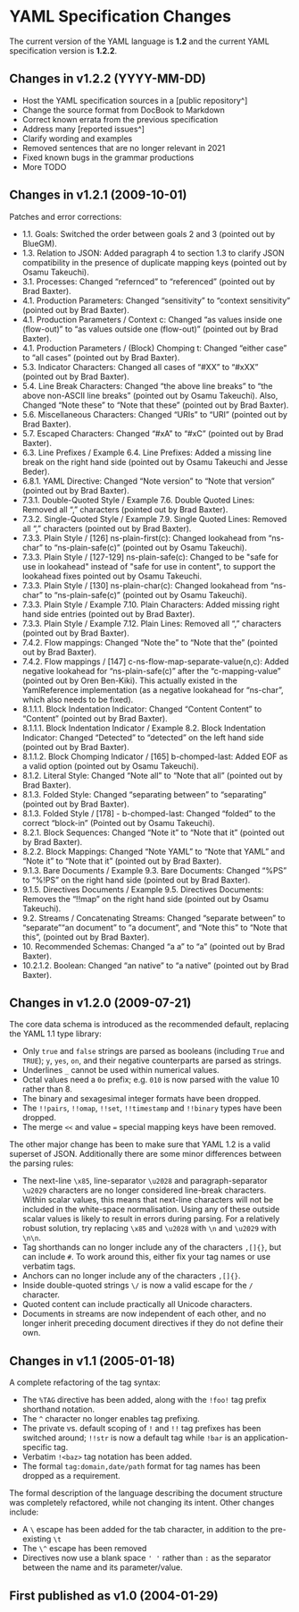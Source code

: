 # YAML Specification Changes

The current version of the YAML language is **1.2** and the current YAML
specification version is **1.2.2**.

## Changes in v1.2.2 (YYYY-MM-DD)

* Host the YAML specification sources in a [public repository^]
* Change the source format from DocBook to Markdown
* Correct known errata from the previous specification
* Address many [reported issues^]
* Clarify wording and examples
* Removed sentences that are no longer relevant in 2021
* Fixed known bugs in the grammar productions
* More TODO

## Changes in v1.2.1 (2009-10-01)

Patches and error corrections:

- 1.1. Goals: Switched the order between goals 2 and 3 (pointed out by BlueGM).
- 1.3. Relation to JSON: Added paragraph 4 to section 1.3 to clarify JSON compatibility in the presence of duplicate mapping keys (pointed out by Osamu Takeuchi).
- 3.1. Processes: Changed “refernced” to “referenced” (pointed out by Brad Baxter).
- 4.1. Production Parameters: Changed “sensitivity” to “context sensitivity” (pointed out by Brad Baxter).
- 4.1. Production Parameters / Context c: Changed “as values inside one (flow-out)” to “as values outside one (flow-out)” (pointed out by Brad Baxter).
- 4.1. Production Parameters / (Block) Chomping t: Changed “either case” to “all cases” (pointed out by Brad Baxter).
- 5.3. Indicator Characters: Changed all cases of “#XX” to “#xXX” (pointed out by Brad Baxter).
- 5.4. Line Break Characters: Changed “the above line breaks” to “the above non-ASCII line breaks” (pointed out by Osamu Takeuchi). Also, Changed “Note these” to “Note that these” (pointed out by Brad Baxter).
- 5.6. Miscellaneous Characters: Changed “URIs” to “URI” (pointed out by Brad Baxter).
- 5.7. Escaped Characters: Changed “#xA” to “#xC” (pointed out by Brad Baxter).
- 6.3. Line Prefixes / Example 6.4. Line Prefixes: Added a missing line break on the right hand side (pointed out by Osamu Takeuchi and Jesse Beder).
- 6.8.1. YAML Directive: Changed “Note version” to “Note that version” (pointed out by Brad Baxter).
- 7.3.1. Double-Quoted Style / Example 7.6. Double Quoted Lines: Removed all “,” characters (pointed out by Brad Baxter).
- 7.3.2. Single-Quoted Style / Example 7.9. Single Quoted Lines: Removed all “,” characters (pointed out by Brad Baxter).
- 7.3.3. Plain Style / [126] ns-plain-first(c): Changed lookahead from “ns-char” to “ns-plain-safe(c)” (pointed out by Osamu Takeuchi).
- 7.3.3. Plain Style / [127-129] ns-plain-safe(c): Changed to be "safe for use in lookahead" instead of "safe for use in content", to support the lookahead fixes pointed out by Osamu Takeuchi.
- 7.3.3. Plain Style / [130] ns-plain-char(c): Changed lookahead from “ns-char” to “ns-plain-safe(c)” (pointed out by Osamu Takeuchi).
- 7.3.3. Plain Style / Example 7.10. Plain Characters: Added missing right hand side entries (pointed out by Brad Baxter).
- 7.3.3. Plain Style / Example 7.12. Plain Lines: Removed all “,” characters (pointed out by Brad Baxter).
- 7.4.2. Flow mappings: Changed “Note the” to “Note that the” (pointed out by Brad Baxter).
- 7.4.2. Flow mappings / [147] c-ns-flow-map-separate-value(n,c): Added negative lookahead for “ns-plain-safe(c)” after the “c-mapping-value” (pointed out by Oren Ben-Kiki). This actually existed in the YamlReference implementation (as a negative lookahead for “ns-char”, which also needs to be fixed).
- 8.1.1.1. Block Indentation Indicator: Changed “Content Content” to “Content” (pointed out by Brad Baxter).
- 8.1.1.1. Block Indentation Indicator / Example 8.2. Block Indentation Indicator: Changed “Detected” to “detected” on the left hand side (pointed out by Brad Baxter).
- 8.1.1.2. Block Chomping Indicator / [165] b-chomped-last: Added EOF as a valid option (pointed out by Osamu Takeuchi).
- 8.1.2. Literal Style: Changed “Note all” to “Note that all” (pointed out by Brad Baxter).
- 8.1.3. Folded Style: Changed “separating between” to “separating” (pointed out by Brad Baxter).
- 8.1.3. Folded Style / [178] - b-chomped-last: Changed “folded” to the correct “block-in” (Pointed out by Osamu Takeuchi).
- 8.2.1. Block Sequences: Changed “Note it” to “Note that it” (pointed out by Brad Baxter).
- 8.2.2. Block Mappings: Changed “Note YAML” to “Note that YAML” and “Note it” to “Note that it” (pointed out by Brad Baxter).
- 9.1.3. Bare Documents / Example 9.3. Bare Documents: Changed “%PS” to “%!PS” on the right hand side (pointed out by Brad Baxter).
- 9.1.5. Directives Documents / Example 9.5. Directives Documents: Removes the “!!map” on the right hand side (pointed out by Osamu Takeuchi).
- 9.2. Streams / Concatenating Streams: Changed “separate between” to “separate”“an document” to “a document”, and “Note this” to “Note that this”, (pointed out by Brad Baxter).
- 10\. Recommended Schemas: Changed “a a” to “a” (pointed out by Brad Baxter).
- 10.2.1.2. Boolean: Changed “an native” to “a native” (pointed out by Brad Baxter).

## Changes in v1.2.0 (2009-07-21)

The core data schema is introduced as the recommended default, replacing the YAML 1.1 type library:

- Only `true` and `false` strings are parsed as booleans (including `True` and `TRUE`);
  `y`, `yes`, `on`, and their negative counterparts are parsed as strings.
- Underlines `_` cannot be used within numerical values.
- Octal values need a `0o` prefix; e.g. `010` is now parsed with the value 10 rather than 8.
- The binary and sexagesimal integer formats have been dropped.
- The `!!pairs`, `!!omap`, `!!set`, `!!timestamp` and `!!binary` types have been dropped.
- The merge `<<` and value `=` special mapping keys have been removed.

The other major change has been to make sure that YAML 1.2 is a valid superset of JSON.
Additionally there are some minor differences between the parsing rules:

- The next-line `\x85`, line-separator `\u2028` and paragraph-separator `\u2029` characters
  are no longer considered line-break characters.
  Within scalar values,
  this means that next-line characters will not be included in the white-space normalisation.
  Using any of these outside scalar values is likely to result in errors during parsing.
  For a relatively robust solution,
  try replacing `\x85` and `\u2028` with `\n` and `\u2029` with `\n\n`.
- Tag shorthands can no longer include any of the characters `,[]{}`, but can include `#`.
  To work around this, either fix your tag names or use verbatim tags.
- Anchors can no longer include any of the characters `,[]{}`.
- Inside double-quoted strings `\/` is now a valid escape for the `/` character.
- Quoted content can include practically all Unicode characters.
- Documents in streams are now independent of each other,
  and no longer inherit preceding document directives if they do not define their own.

## Changes in v1.1 (2005-01-18)

A complete refactoring of the tag syntax:

- The `%TAG` directive has been added, along with the `!foo!` tag prefix shorthand notation.
- The `^` character no longer enables tag prefixing.
- The private vs. default scoping of `!` and `!!` tag prefixes has been switched around;
  `!!str` is now a default tag while `!bar` is an application-specific tag.
- Verbatim `!<baz>` tag notation has been added.
- The formal `tag:domain,date/path` format for tag names has been dropped as a requirement.

The formal description of the language describing the document structure was
completely refactored, while not changing its intent. Other changes include:

- A `\` escape has been added for the tab character, in addition to the pre-existing `\t`
- The `\^` escape has been removed
- Directives now use a blank space `' '` rather than `:` as the separator
  between the name and its parameter/value.

## First published as v1.0 (2004-01-29)

